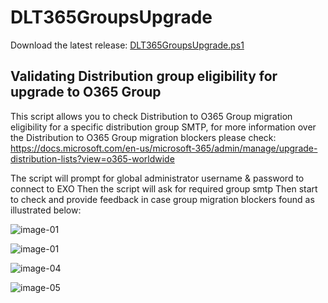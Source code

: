 # DLT365GroupsUpgrade

Download the latest release: [DLT365GroupsUpgrade.ps1](https://github.com/microsoft/CSS-Exchange/releases/latest/download/DLT365GroupsUpgrade.ps1)

## Validating Distribution group eligibility for upgrade to O365 Group

This script allows you to check Distribution to O365 Group migration eligibility for a specific distribution group SMTP, for more information over the Distribution to O365 Group migration blockers please check: https://docs.microsoft.com/en-us/microsoft-365/admin/manage/upgrade-distribution-lists?view=o365-worldwide

The script will prompt for global administrator username & password to connect to EXO
Then the script will ask for required group smtp
Then start to check and provide feedback in case group migration blockers found as illustrated below:

![image-01](img/img01.JPG)

![image-01](img/img02.JPG)

![image-04](img/img03.JPG)

![image-05](img/img04.JPG)
